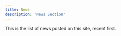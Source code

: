 ```yaml
---
title: News
description: 'News Section'
---
```


This is the list of news posted on this site, recent first.
